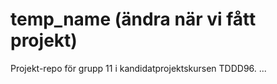 # temp_name (ändra när vi fått projekt)

Projekt-repo för grupp 11 i kandidatprojektskursen TDDD96.
...

